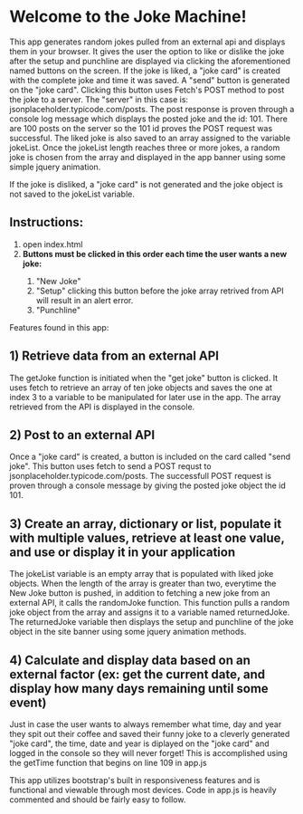 <h1><b>Welcome to the Joke Machine!</b></h1>

<p>This app generates random jokes pulled from an external api and displays them in your browser. It gives the user the  option to like or dislike the joke after
the setup and punchline are displayed via clicking the aforementioned named buttons on the screen. If the joke is liked, a "joke card" is created with the complete joke
and time it was saved. A "send" button is generated on the "joke card". Clicking this button uses Fetch's POST method to post the joke to a server. The "server" in this case is: jsonplaceholder.typicode.com/posts. The post response is proven through a console log message which displays the posted joke and the id: 101. There are 100 posts on the server so the 101 id proves the POST request was successful. The liked joke is also saved to an array assigned to the variable jokeList. Once the jokeList length reaches three or more jokes, a random joke is chosen from the array and displayed in the app banner using some simple jquery animation.</p> 

If the joke is disliked, a "joke card" is not generated and the joke object is not saved to the jokeList variable.

<h2>Instructions:</h2>
<ol type="1">
     <li> open index.html</li>
     <li> <b>Buttons must be clicked in this order each time the user wants a new joke:</b></li>
     <ol type="1">
          <li>"New Joke"</li> 
     <li>"Setup" clicking this button before the joke array retrived from API will result in an alert error.</li>
          <li>"Punchline"</li> 
     </ol>
</ol>     

Features found in this app:

<h2>1) Retrieve data from an external API</h2> 
<p>The getJoke function is initiated when the "get joke" button is clicked. It uses fetch to retrieve an array of ten joke objects and saves the one at index 3 to a variable to be manipulated for later use in the app. The array retrieved from the API is displayed in the console.</p>

<h2>2) Post to an external API</h2>
<p>Once a "joke card" is created, a button is included on the card called "send joke". This button uses fetch to send a POST requst to jsonplaceholder.typicode.com/posts. The successfull POST request is proven through a console message by giving the posted joke object the id 101.</P>

<h2>3) Create an array, dictionary or list, populate it with multiple values, retrieve at least one value, and use or display it in your application</h2>
<p> The jokeList variable is an empty array that is populated with liked joke objects. When the length of the array is greater than two, everytime the New Joke button is pushed, in addition to fetching a new joke from an external API, it calls the randomJoke function. This function pulls a random joke object from the array and assigns it to a variable named returnedJoke. The returnedJoke variable then displays the setup and punchline of the joke object in the site banner using some jquery animation methods.</p> 

<h2>4) Calculate and display data based on an external factor (ex: get the current date, and display how many days remaining until some event)</h2>
<p>Just in case the user wants to always remember what time, day and year they spit out their coffee and saved their funny joke to a cleverly generated "joke card", the time, date and year is diplayed on the "joke card" and logged in the console so they will never forget! This is accomplished using the getTime function that begins on line 109 in app.js</P>


<p> This app utilizes bootstrap's built in responsiveness features and is functional and viewable through most devices. Code in app.js is heavily commented and should be fairly easy to follow.</p>
